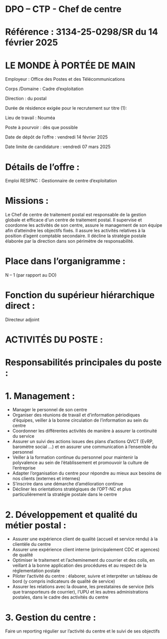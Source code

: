 # DPO – CTP - Chef de centre

# Référence : 3134-25-0298/SR du 14 février 2025

# LE MONDE À PORTÉE DE MAIN

Employeur : Office des Postes et des Télécommunications

Corps /Domaine : Cadre d’exploitation

Direction : du postal

Durée de résidence exigée pour le recrutement sur titre (1):

Lieu de travail : Nouméa

Poste à pourvoir : dès que possible

Date de dépôt de l’offre : vendredi 14 février 2025

Date limite de candidature : vendredi 07 mars 2025

# Détails de l’offre :

Emploi RESPNC : Gestionnaire de centre d’exploitation

# Missions :

Le Chef de centre de traitement postal est responsable de la gestion globale et efficace d'un centre de traitement postal. Il supervise et coordonne les activités de son centre, assure le management de son équipe afin d’atteindre les objectifs fixés. Il assure les activités relatives à la position d’agent comptable secondaire. Il décline la stratégie postale élaborée par la direction dans son périmètre de responsabilité.

# Place dans l’organigramme :

N – 1 (par rapport au DO)

# Fonction du supérieur hiérarchique direct :

Directeur adjoint

# ACTIVITÉS DU POSTE :

# Responsabilités principales du poste :

# 1. Management :

- Manager le personnel de son centre
- Organiser des réunions de travail et d’information périodiques d’équipes, veiller à la bonne circulation de l’information au sein du centre
- Coordonner les différentes activités de manière à assurer la continuité du service
- Assurer un suivi des actions issues des plans d’actions QVCT (EvRP, baromètre social …) et en assurer une communication à l’ensemble du personnel
- Veiller à la formation continue du personnel pour maintenir la polyvalence au sein de l’établissement et promouvoir la culture de l’entreprise
- Adapter l’organisation du centre pour répondre au mieux aux besoins de nos clients (externes et internes)
- S’inscrire dans une démarche d’amélioration continue
- Décliner les orientations stratégiques de l’OPT-NC et plus particulièrement la stratégie postale dans le centre

# 2. Développement et qualité du métier postal :

- Assurer une expérience client de qualité (accueil et service rendu) à la clientèle du centre
- Assurer une expérience client interne (principalement CDC et agences) de qualité
- Optimiser le traitement et l’acheminement du courrier et des colis, en veillant à la bonne application des procédures et au respect de la réglementation postale
- Piloter l’activité du centre : élaborer, suivre et interpréter un tableau de bord (y compris indicateurs de qualité de service)
- Assurer les relations avec la douane, les prestataires de service (tels que transporteurs de courrier), l’UPU et les autres administrations postales, dans le cadre des activités du centre

# 3. Gestion du centre :

Faire un reporting régulier sur l’activité du centre et le suivi de ses objectifs